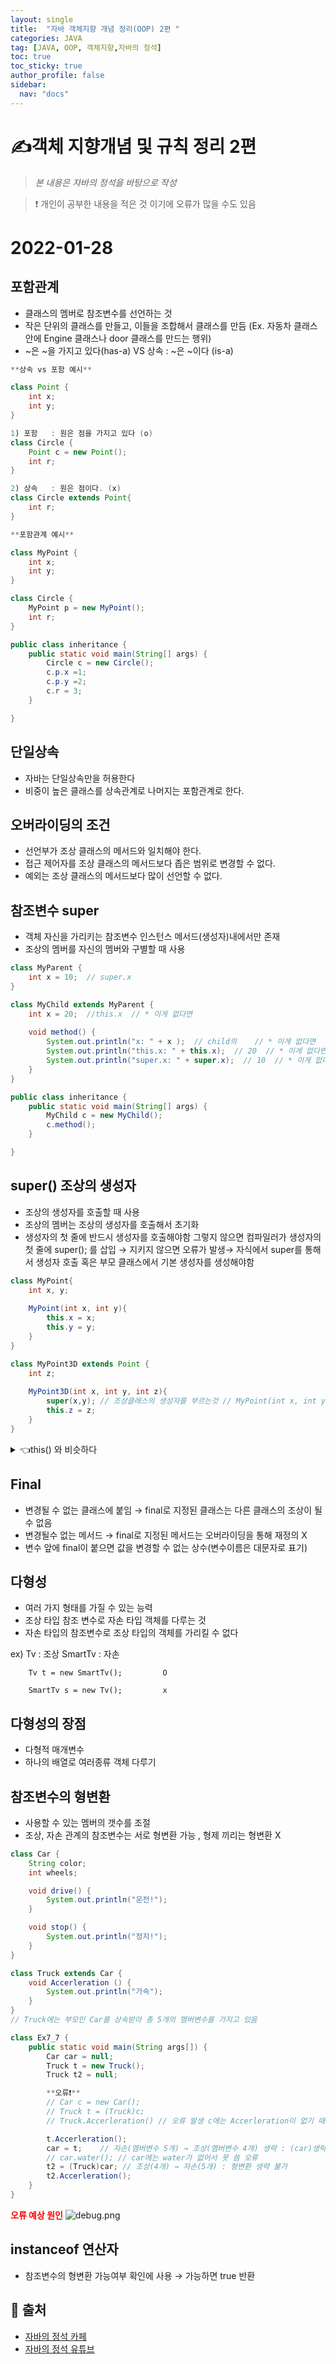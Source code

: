 ```yaml
---
layout: single
title:  "자바 객체지향 개념 정리(OOP) 2편 "
categories: JAVA 
tag: [JAVA, OOP, 객체지향,자바의 정석]
toc: true
toc_sticky: true
author_profile: false
sidebar:
  nav: "docs"
---
```


# ✍객체 지향개념 및 규칙 정리 2편

<!--Quote-->
> *본 내용은 자바의 정석을 바탕으로 작성*  

> ❗ 개인이 공부한 내용을 적은 것 이기에 오류가 많을 수도 있음 

# 2022-01-28

## 포함관계

- 클래스의 멤버로 참조변수를 선언하는 것
- 작은 단위의 클래스를 만들고, 이들을 조합해서 클래스를 만듬 (Ex. 자동차 클래스안에 Engine 클래스나 door 클래스를 만드는 행위)
- ~은 ~을 가지고 있다(has-a)  VS 상속 : ~은 ~이다 (is-a)


```java
**상속 vs 포함 예시**

class Point {
	int x; 
	int y;
}

1) 포함   : 원은 점을 가지고 있다 (o)
class Circle {
	Point c = new Point();
	int r;
}

2) 상속   : 원은 점이다. (x)
class Circle extends Point{
	int r;
}
```

```java
**포함관계 예시**

class MyPoint {
	int x;
	int y;
}

class Circle {
	MyPoint p = new MyPoint();
	int r;
}

public class inheritance {
	public static void main(String[] args) {
		Circle c = new Circle();
		c.p.x =1; 
		c.p.y =2;
		c.r = 3;
	}

}
```

## 단일상속

- 자바는 단일상속만을 허용한다
- 비중이 높은 클래스를 상속관계로 나머지는 포함관계로 한다.

## 오버라이딩의 조건

- 선언부가 조상 클래스의 메서드와 일치해야 한다.
- 접근 제어자를 조상 클래스의 메서드보다 좁은 범위로 변경할 수 없다.
- 예외는 조상 클래스의 메서드보다 많이 선언할 수 없다.

## 참조변수  super

- 객체 자신을 가리키는 참조변수 인스턴스 메서드(생성자)내에서만 존재
- 조상의 멤버를 자신의 멤버와 구별할 때 사용

```java
class MyParent {
	int x = 10;  // super.x
}

class MyChild extends MyParent {
	int x = 20;  //this.x  // * 이게 없다면 
	
	void method() {
		System.out.println("x: " + x );  // child의    // * 이게 없다면  값은 10
		System.out.println("this.x: " + this.x);  // 20  // * 이게 없다면  값은 10 
		System.out.println("super.x: " + super.x);  // 10  // * 이게 없다면  값은 10 
	}
}

public class inheritance {
	public static void main(String[] args) {
		MyChild c = new MyChild();
		c.method();
	}	

}

```

## super() 조상의 생성자

- 조상의 생성자를 호출할 때 사용
- 조상의 멤버는 조상의 생성자를 호출해서 초기화
- 생성자의 첫 줄에 반드시 생성자를 호출해야함 그렇지 않으면 컴파일러가 생성자의 첫 줄에 super(); 를 삽입  → 지키지 않으면 오류가 발생→  자식에서 super를 통해서 생성자 호출 혹은 부모 클래스에서 기본 생성자를 생성해야함

```java
class MyPoint{
	int x, y;
	
	MyPoint(int x, int y){
		this.x = x;
		this.y = y;
	}
}

class MyPoint3D extends Point {
	int z; 
	
	MyPoint3D(int x, int y, int z){
		super(x,y); // 조상클래스의 생성자를 부르는것 // MyPoint(int x, int y)를 호출
		this.z = z;
	}
}
```
  
<details>
<summary>👈this() 와 비슷하다 </summary>
<div markdown="1">       
this()는 같은 클래스 내에서 다른 생성자를 호출 super()는 자식클래스에서 부모클래스의 생성자를 호출
</div>
</details> 
    

## Final

- 변경될 수 없는 클래스에 붙임 → final로 지정된 클래스는 다른 클래스의 조상이 될 수 없음
- 변경될수 없는 메서드 → final로 지정된 메서드는 오버라이딩을 통해 재정의 X
- 변수 앞에 final이 붙으면 값을 변경할 수 없는 상수(변수이름은 대문자로 표기)



## 다형성

- 여러 가지 형태를 가질 수 있는 능력
- 조상 타입 참조 변수로 자손 타입 객체를 다루는 것
- 자손 타입의 참조변수로 조상 타입의 객체를 가리킬 수 없다

ex)     Tv : 조상 SmartTv : 자손  

    	Tv t = new SmartTv();         O  

    	SmartTv s = new Tv();         x

## 다형성의 장점

- 다형적 매개변수
- 하나의 배열로 여러종류 객체 다루기

## 참조변수의 형변환

- 사용할 수 있는 멤버의 갯수를 조절
- 조상, 자손 관계의 참조변수는 서로 형변환 가능 , 형제 끼리는 형변환 X

```java
class Car {
	String color;
	int wheels;

	void drive() { 	
		System.out.println("운전!");
	}

	void stop() {  
		System.out.println("정지!");	
	}
}

class Truck extends Car {	
	void Accerleration () {	
		System.out.println("가속");
	}
}
// Truck에는 부모인 Car를 상속받아 총 5개의 멤버변수를 가지고 있음 

class Ex7_7 {
	public static void main(String args[]) {
		Car car = null;
		Truck t = new Truck();
		Truck t2 = null;

		**오류❗**
		// Car c = new Car();
		// Truck t = (Truck)c;    
		// Truck.Accerleration() // 오류 발생 c에는 Accerleration이 없기 때문에 , 컴파일 에서는 오류를 잡지못함 

		t.Accerleration();
		car = t;    // 자손(멤버변수 5개) → 조상(멤버변수 4개) 생략 : (car)생략가능
		// car.water(); // car에는 water가 없어서 못 씀 오류 
		t2 = (Truck)car; // 조상(4개) → 자손(5개) : 형변환 생략 불가
		t2.Accerleration();
	}
}
```

**<span style="color:red">오류 예상 원인</span>**
![debug.png](/assets/images/posts/2022-01-25/debug.jpg)



## instanceof 연산자

- 참조변수의 형변환 가능여부 확인에 사용 → 가능하면 true 반환

## 📑 출처 

 - [자바의 정석 카페](https://cafe.naver.com/javachobostudy) 
 - [자바의 정석 유튜브](https://www.youtube.com/user/MasterNKS)